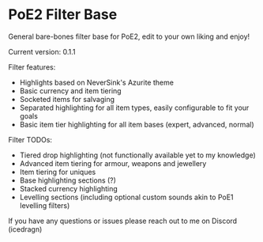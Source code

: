 # PoE2 Filter Base
General bare-bones filter base for PoE2, edit to your own liking and enjoy!

Current version: 0.1.1

Filter features:
- Highlights based on NeverSink's Azurite theme
- Basic currency and item tiering
- Socketed items for salvaging
- Separated highlighting for all item types, easily configurable to fit your goals
- Basic item tier highlighting for all item bases (expert, advanced, normal)

Filter TODOs:
- Tiered drop highlighting (not functionally available yet to my knowledge)
- Advanced item tiering for armour, weapons and jewellery
- Item tiering for uniques
- Base highlighting sections (?)
- Stacked currency highlighting
- Levelling sections (including optional custom sounds akin to PoE1 levelling filters)

If you have any questions or issues please reach out to me on Discord (icedragn)
